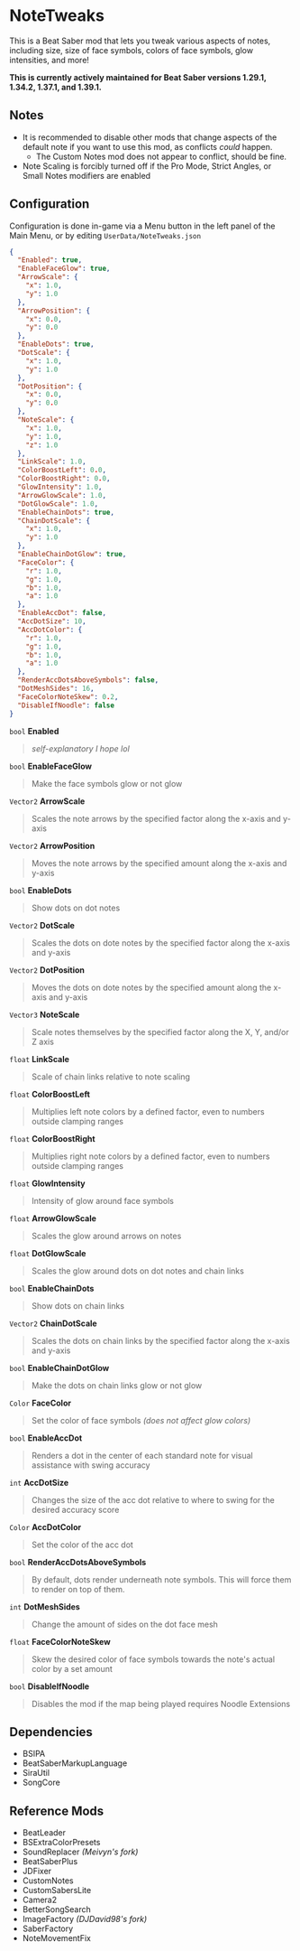# NoteTweaks
This is a Beat Saber mod that lets you tweak various aspects of notes, including size, size of face symbols, colors of face symbols, glow intensities, and more!

**This is currently actively maintained for Beat Saber versions 1.29.1, 1.34.2, 1.37.1, and 1.39.1.**

## Notes
- It is recommended to disable other mods that change aspects of the default note if you want to use this mod, as conflicts *could* happen.
  - The Custom Notes mod does not appear to conflict, should be fine.
- Note Scaling is forcibly turned off if the Pro Mode, Strict Angles, or Small Notes modifiers are enabled

## Configuration
Configuration is done in-game via a Menu button in the left panel of the Main Menu, or by editing `UserData/NoteTweaks.json`
```json
{
  "Enabled": true,
  "EnableFaceGlow": true,
  "ArrowScale": {
    "x": 1.0,
    "y": 1.0
  },
  "ArrowPosition": {
    "x": 0.0,
    "y": 0.0
  },
  "EnableDots": true,
  "DotScale": {
    "x": 1.0,
    "y": 1.0
  },
  "DotPosition": {
    "x": 0.0,
    "y": 0.0
  },
  "NoteScale": {
    "x": 1.0,
    "y": 1.0,
    "z": 1.0
  },
  "LinkScale": 1.0,
  "ColorBoostLeft": 0.0,
  "ColorBoostRight": 0.0,
  "GlowIntensity": 1.0,
  "ArrowGlowScale": 1.0,
  "DotGlowScale": 1.0,
  "EnableChainDots": true,
  "ChainDotScale": {
    "x": 1.0,
    "y": 1.0
  },
  "EnableChainDotGlow": true,
  "FaceColor": {
    "r": 1.0,
    "g": 1.0,
    "b": 1.0,
    "a": 1.0
  },
  "EnableAccDot": false,
  "AccDotSize": 10,
  "AccDotColor": {
    "r": 1.0,
    "g": 1.0,
    "b": 1.0,
    "a": 1.0
  },
  "RenderAccDotsAboveSymbols": false,
  "DotMeshSides": 16,
  "FaceColorNoteSkew": 0.2,
  "DisableIfNoodle": false
}
```
`bool` **Enabled**
> *self-explanatory I hope lol*

`bool` **EnableFaceGlow**
> Make the face symbols glow or not glow

`Vector2` **ArrowScale**
> Scales the note arrows by the specified factor along the x-axis and y-axis

`Vector2` **ArrowPosition**
> Moves the note arrows by the specified amount along the x-axis and y-axis

`bool` **EnableDots**
> Show dots on dot notes

`Vector2` **DotScale**
> Scales the dots on dote notes by the specified factor along the x-axis and y-axis

`Vector2` **DotPosition**
> Moves the dots on dote notes by the specified amount along the x-axis and y-axis

`Vector3` **NoteScale**
> Scale notes themselves by the specified factor along the X, Y, and/or Z axis

`float` **LinkScale**
> Scale of chain links relative to note scaling

`float` **ColorBoostLeft**
> Multiplies left note colors by a defined factor, even to numbers outside clamping ranges

`float` **ColorBoostRight**
> Multiplies right note colors by a defined factor, even to numbers outside clamping ranges

`float` **GlowIntensity**
> Intensity of glow around face symbols

`float` **ArrowGlowScale**
> Scales the glow around arrows on notes

`float` **DotGlowScale**
> Scales the glow around dots on dot notes and chain links
> 
`bool` **EnableChainDots**
> Show dots on chain links

`Vector2` **ChainDotScale**
> Scales the dots on chain links by the specified factor along the x-axis and y-axis

`bool` **EnableChainDotGlow**
> Make the dots on chain links glow or not glow

`Color` **FaceColor**
> Set the color of face symbols *(does not affect glow colors)*

`bool` **EnableAccDot**
> Renders a dot in the center of each standard note for visual assistance with swing accuracy

`int` **AccDotSize**
> Changes the size of the acc dot relative to where to swing for the desired accuracy score

`Color` **AccDotColor**
> Set the color of the acc dot

`bool` **RenderAccDotsAboveSymbols**
> By default, dots render underneath note symbols. This will force them to render on top of them.

`int` **DotMeshSides**
> Change the amount of sides on the dot face mesh

`float` **FaceColorNoteSkew**
> Skew the desired color of face symbols towards the note's actual color by a set amount

`bool` **DisableIfNoodle**
> Disables the mod if the map being played requires Noodle Extensions

## Dependencies
- BSIPA
- BeatSaberMarkupLanguage
- SiraUtil
- SongCore

## Reference Mods
- BeatLeader
- BSExtraColorPresets
- SoundReplacer *(Meivyn's fork)*
- BeatSaberPlus
- JDFixer
- CustomNotes
- CustomSabersLite
- Camera2
- BetterSongSearch
- ImageFactory *(DJDavid98's fork)*
- SaberFactory
- NoteMovementFix